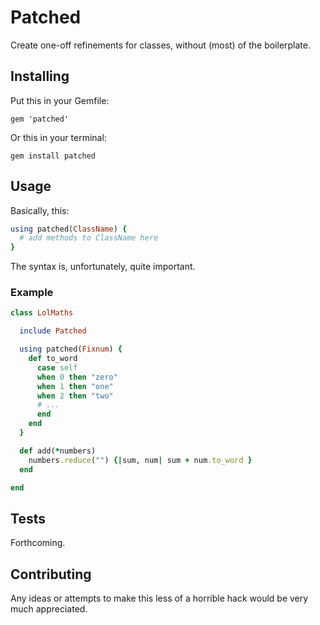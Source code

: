 # Patched

Create one-off refinements for classes, without (most) of the boilerplate.

## Installing

Put this in your Gemfile:

```shell
gem 'patched'
```

Or this in your terminal:

```shell
gem install patched
```

## Usage

Basically, this:

```ruby
using patched(ClassName) {
  # add methods to ClassName here
}
```

The syntax is, unfortunately, quite important.

### Example

```ruby
class LolMaths

  include Patched

  using patched(Fixnum) {
    def to_word
      case self
      when 0 then "zero"
      when 1 then "one"
      when 2 then "two"
      # ...
      end
    end
  }

  def add(*numbers)
    numbers.reduce("") {|sum, num| sum + num.to_word }
  end

end
```

## Tests

Forthcoming.

## Contributing

Any ideas or attempts to make this less of a horrible hack would be very much appreciated.
